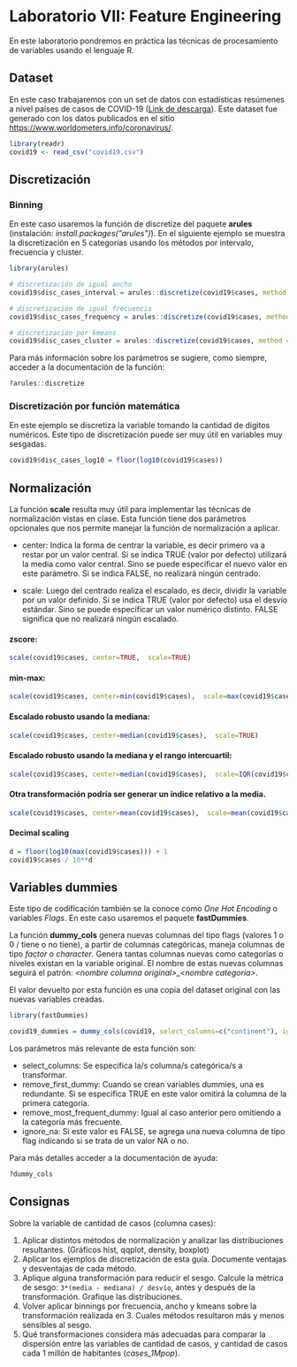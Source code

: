 # Laboratorio VII: Feature Engineering

En este laboratorio pondremos en práctica las técnicas de procesamiento de variables usando el lenguaje R. 

## Dataset
En este caso trabajaremos con un set de datos con estadísticas resúmenes a nivel países de casos de COVID-19 ([Link de descarga](https://github.com/dmuba/dmuba.github.io/blob/master/Practicos/LAB07_2020/covid19.csv)). Este dataset fue generado con los datos publicados en el sitio https://www.worldometers.info/coronavirus/.


```r
library(readr)
covid19 <- read_csv("covid19.csv")
```

## Discretización

### Binning

En este caso usaremos la función de discretize del paquete **arules** (instalación: *install.packages("arules")*).
En el siguiente ejemplo se muestra la discretización en 5 categorías usando los métodos por intervalo, frecuencia y cluster.

```r
library(arules)

# discretización de igual ancho
covid19$disc_cases_interval = arules::discretize(covid19$cases, method = "interval", breaks = 5, labels=c("muy_bajo", "bajo", "medio", "alto", "muy_alto"))

# discretización de igual frecuencia
covid19$disc_cases_frequency = arules::discretize(covid19$cases, method = "frequency", breaks = 5, labels=c("muy_bajo", "bajo", "medio", "alto", "muy_alto"))

# discretización por kmeans
covid19$disc_cases_cluster = arules::discretize(covid19$cases, method = "cluster", breaks = 5, labels=c("muy_bajo", "bajo", "medio", "alto", "muy_alto"))

```

Para más información sobre los parámetros se sugiere, como siempre, acceder a la documentación de la función:

```r
?arules::discretize
```


### Discretización por función matemática

En este ejemplo se discretiza la variable tomando la cantidad de dígitos numéricos. Este tipo de discretización puede ser muy útil en variables muy sesgadas.

```r
covid19$disc_cases_log10 = floor(log10(covid19$cases))
```

## Normalización

La función **scale** resulta muy útil para implementar las técnicas de normalización vistas en clase. Esta función tiene dos parámetros opcionales que nos permite manejar la función de normalización a aplicar.

* center: Indica la forma de centrar la variable, es decir primero va a restar por un valor central. Si se indica TRUE (valor por defecto) utilizará la media como valor central. Sino se puede especificar el nuevo valor en este parámetro. Si se indica FALSE, no realizará ningún centrado.

* scale: Luego del centrado realiza el escalado, es decir, dividir la variable por un valor definido. Si se indica TRUE (valor por defecto) usa el desvío estándar. Sino se puede especificar un valor numérico distinto. FALSE significa que no realizará ningún escalado. 

#### zscore:
```r
scale(covid19$cases, center=TRUE,  scale=TRUE)
```
#### min-max:
```r
scale(covid19$cases, center=min(covid19$cases),  scale=max(covid19$cases) - min(covid19$cases))
```
####  Escalado robusto usando la mediana:
```r
scale(covid19$cases, center=median(covid19$cases),  scale=TRUE)
```

####  Escalado robusto usando la mediana y el rango intercuartil:
```r
scale(covid19$cases, center=median(covid19$cases),  scale=IQR(covid19$cases))
```

####  Otra transformación podría ser generar un índice relativo a la media.
```r
scale(covid19$cases, center=mean(covid19$cases),  scale=mean(covid19$cases))
```

#### Decimal scaling
```r
d = floor(log10(max(covid19$cases))) + 1
covid19$cases / 10**d 
```

## Variables dummies

Este tipo de codificación también se la conoce como *One Hot Encoding* o variables *Flags*. En este caso usaremos el paquete **fastDummies**.

La función **dummy_cols** genera nuevas columnas del tipo flags (valores 1 o 0 / tiene o no tiene), a partir de columnas categóricas, maneja columnas de tipo *factor* o *character*. Genera tantas columnas nuevas como categorías o niveles existan en la variable original. El nombre de estas nuevas columnas seguirá el patrón: *\<nombre columna original>_<nombre categoría>*.

El valor devuelto por esta función es una copia del dataset original con las nuevas variables creadas.

```r
library(fastDummies)

covid19_dummies = dummy_cols(covid19, select_columns=c("continent"), ignore_na=TRUE)
```
Los parámetros más relevante de esta función son:

* select_columns: Se especifica la/s columna/s categórica/s a transformar.
* remove_first_dummy: Cuando se crean variables dummies, una es redundante. Si se especifica TRUE en este valor omitirá la columna de la primera categoría.
* remove_most_frequent_dummy: Igual al caso anterior pero omitiendo a la categoría más frecuente.
* ignore_na: Si este valor es FALSE, se agrega una nueva columna de tipo flag indicando si se trata de un valor NA o no.

Para más detalles acceder a la documentación de ayuda:

```r
?dummy_cols
```

## Consignas

Sobre la variable de cantidad de casos (columna cases):

1. Aplicar distintos métodos de normalización y analizar las distribuciones resultantes. (Gráficos hist, qqplot, density, boxplot)
2. Aplicar los ejemplos de discretización de esta guía. Documente ventajas y desventajas de cada método.
3. Aplique alguna transformación para reducir el sesgo. Calcule la métrica de sesgo: ```3*(media - mediana) / desvío```, antes y después de la transformación. Grafique las distribuciones.
4. Volver aplicar binnings por frecuencia, ancho y kmeans sobre la transformación realizada en 3. Cuales métodos resultaron más y menos sensibles al sesgo.
5. Qué transformaciones considera más adecuadas para comparar la dispersión entre las variables de cantidad de casos, y cantidad de casos cada 1 millón de habitantes (*cases_1Mpop*).


